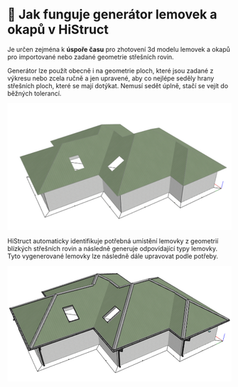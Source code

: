 # 🚀 Jak funguje generátor lemovek a okapů v HiStruct

Je určen zejména k **úspoře času** pro zhotovení 3d modelu lemovek a okapů pro importované nebo zadané geometrie střešních rovin.

Generátor lze použít obecně i na geometrie ploch, které jsou zadané z výkresu nebo zcela ručně a jen upravené, aby co nejlépe seděly hrany střešních ploch, které se mají dotýkat. Nemusí sedět úplně, stačí se vejít do běžných tolerancí.

![Source geometry for flashing generator](img/sourceGeometryForFlashingGenerator.png)

HiStruct automaticky identifikuje potřebná umístění lemovky z geometrií blízkých střešních rovin a následně generuje odpovídající typy lemovky. Tyto vygenerované lemovky lze následně dále upravovat podle potřeby.

![Generated flashing result](img/generatedFlashingResult.png)
